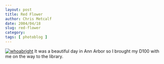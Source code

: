 ```yaml
---
layout: post
title: Red Flower
author: Chris Metcalf
date: 2004/04/18
slug: red-flower
category: 
tags: [ photoblog ]
---
```


<a href="/uploads/dsc_0090.jpg"><img src="/uploads/flower_scaled.jpg" alt="whoabright" /></a>
It was a beautiful day in Ann Arbor so I brought my D100 with me on the way to the library.
